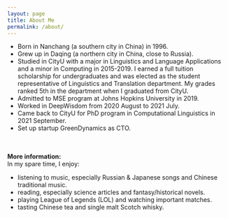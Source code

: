 ```yaml
---
layout: page
title: About Me
permalink: /about/
---
```

- Born in Nanchang (a southern city in China) in 1996.<br>
- Grew up in Daqing (a northern city in China, close to Russia).<br>
- Studied in CityU with a major in Linguistics and Language Applications and a minor in Computing in 2015-2019. 
I earned a full tuition scholarship for undergraduates and was elected as the student representative of Linguistics and Translation department. 
My grades ranked 5th in the department when I graduated from CityU.<br>
- Admitted to MSE program at Johns Hopkins University in 2019.<br>
- Worked in DeepWisdom from 2020 August to 2021 July.<br>
- Came back to CityU for PhD program in Computational Linguistics in 2021 September. <br>
- Set up startup GreenDynamics as CTO. <br>

<br><br>
<strong>More information:</strong><br>
In my spare time, I enjoy:<br>
- listening to music, especially Russian & Japanese songs and Chinese traditional music.<br>
- reading, especially science articles and fantasy/historical novels. <br>
- playing League of Legends (LOL) and watching important matches.<br>
- tasting Chinese tea and single malt Scotch whisky.
<br>

